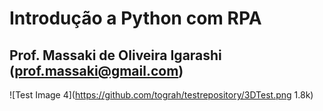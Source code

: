# Introdução a Python com RPA
## Prof. Massaki de Oliveira Igarashi (prof.massaki@gmail.com)
![Test Image 4](https://github.com/tograh/testrepository/3DTest.png 1.8k)
